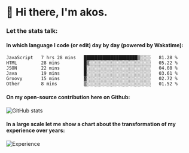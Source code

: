 # 👋 Hi there, I'm akos. 


### Let the stats talk:


#### In which language I code (or edit) day by day (powered by Wakatime): 

<!--START_SECTION:waka-->

```text
JavaScript   7 hrs 28 mins   ████████████████████▒░░░░   81.28 %
HTML         28 mins         █▒░░░░░░░░░░░░░░░░░░░░░░░   05.22 %
JSON         22 mins         █░░░░░░░░░░░░░░░░░░░░░░░░   04.08 %
Java         19 mins         █░░░░░░░░░░░░░░░░░░░░░░░░   03.61 %
Groovy       15 mins         ▓░░░░░░░░░░░░░░░░░░░░░░░░   02.72 %
Other        8 mins          ▒░░░░░░░░░░░░░░░░░░░░░░░░   01.52 %
```

<!--END_SECTION:waka-->

#### On my open-source contribution here on Github:
 
![GitHub stats](https://github-readme-stats.vercel.app/api?username=akosbalasko)

#### In a large scale let me show a chart about the transformation of my experience over years:   

![Experience](https://cr-skills-chart-widget.azurewebsites.net/api/api?username=akosbalasko)
